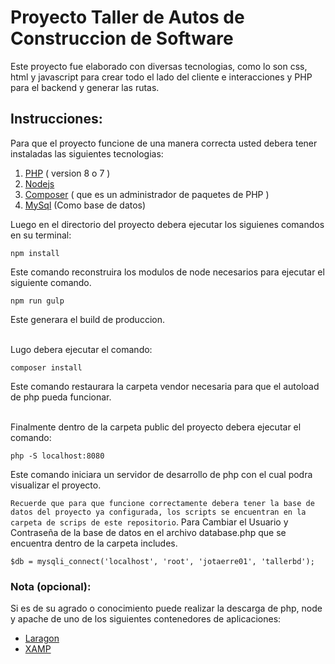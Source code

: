 # Proyecto Taller de Autos de Construccion de Software

Este proyecto fue elaborado con diversas tecnologias, como lo son css, html y javascript para crear todo el lado del cliente e interacciones y PHP para el backend y generar las rutas.
## Instrucciones:

Para que el proyecto funcione de una manera correcta usted debera tener instaladas las siguientes tecnologias:

1. [PHP](https://www.php.net/downloads) ( version 8 o 7 )
2. [Nodejs](https://nodejs.org/en/download/)
3. [Composer](https://getcomposer.org/) ( que es un administrador de paquetes de PHP )
4. [MySql](https://www.mysql.com/downloads/) (Como base de datos)

Luego en el directorio del proyecto debera ejecutar los siguienes comandos en su terminal:

    npm install

Este comando reconstruira los modulos de node necesarios para ejecutar el siguiente comando.


    npm run gulp

Este generara el build de produccion.
<br/>
<br/>

Lugo debera ejecutar el comando:
```
composer install
```
Este comando restaurara la carpeta vendor necesaria para que el autoload de php pueda funcionar.
<br/>
<br/>

Finalmente dentro de la carpeta public del proyecto debera ejecutar el comando:

    php -S localhost:8080

Este comando iniciara un servidor de desarrollo de php con el cual podra visualizar el proyecto.

`Recuerde que para que funcione correctamente debera tener la base de datos del proyecto ya configurada, los scripts se encuentran en la carpeta de scrips de este repositorio`.
Para Cambiar el Usuario y Contraseña de la base de datos en el archivo database.php que se encuentra dentro de la carpeta includes.

    $db = mysqli_connect('localhost', 'root', 'jotaerre01', 'tallerbd');


### Nota (opcional):
Si es de su agrado o conocimiento puede realizar la descarga de php, node y apache de uno de los siguientes contenedores de aplicaciones:

* [Laragon](https://laragon.org/download/)
* [XAMP](https://www.apachefriends.org/es/index.html)

